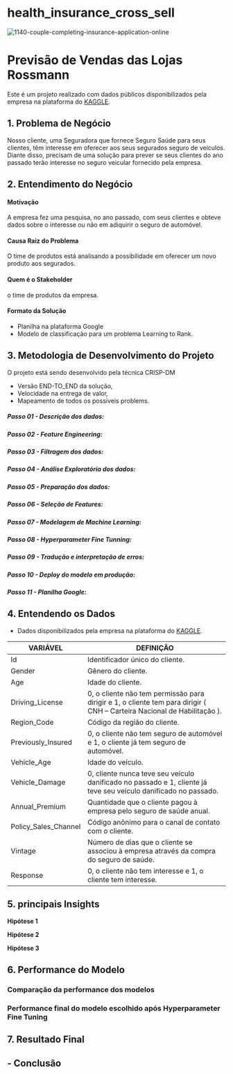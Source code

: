 # health_insurance_cross_sell
![1140-couple-completing-insurance-application-online](https://user-images.githubusercontent.com/98356094/157327525-535220d8-4d37-4ba2-88f6-604e6ada1736.jpeg)


# Previsão de Vendas das Lojas Rossmann


Este é um projeto realizado com dados públicos disponibilizados pela empresa na plataforma do [KAGGLE](https://www.kaggle.com/anmolkumar/health-insurance-cross-sell-prediction).


## 1. Problema de Negócio
Nosso cliente, uma Seguradora que fornece Seguro Saúde para seus clientes, têm interesse em oferecer aos seus segurados seguro de veículos. Diante disso, precisam de uma solução para prever se seus clientes do ano passado terão interesse no seguro veicular fornecido pela empresa.

## 2. Entendimento do Negócio
#### Motivação
A empresa fez uma pesquisa, no ano passado, com seus clientes e obteve dados sobre o interesse ou não em adiquirir o seguro de automóvel.

#### Causa Raiz do Problema
O time de produtos está analisando a possibilidade em oferecer um novo produto aos segurados.

#### Quem é o Stakeholder
o time de produtos da empresa.


#### Formato da Solução
* Planilha na plataforma Google
* Modelo de classificação para um problema Learning to Rank.
 
 
## 3. Metodologia de Desenvolvimento do Projeto
 O projeto está sendo desenvolvido pela técnica CRISP-DM
 * Versão END-TO_END da solução,
 * Velocidade na entrega de valor,
 * Mapeamento de todos os possíveis problems.


##### Passo 01 - Descrição dos dados:


##### Passo 02 - Feature Engineering:


##### Passo 03 - Filtragem dos dados:


##### Passo 04 - Análise Exploratória dos dados:


##### Passo 05 - Preparação dos dados:


##### Passo 06 - Seleção de Features:


##### Passo 07 - Modelagem de Machine Learning:


##### Passo 08 - Hyperparameter Fine Tunning:


##### Passo 09 - Tradução e interpretação de erros:


##### Passo 10 - Deploy do modelo em produção:


##### Passo 11 - Planilha Google:


## 4. Entendendo os Dados
* Dados disponibilizados pela empresa na plataforma do [KAGGLE](https://www.kaggle.com/anmolkumar/health-insurance-cross-sell-prediction).

| VARIÁVEL  |  DEFINIÇÃO  |
| ------------------- | ------------------- |
|  Id	 |  Identificador único do cliente.|
|  Gender |  Gênero do cliente.|
|Age	| Idade do cliente.|
|Driving_License	| 0, o cliente não tem permissão para dirigir e 1, o cliente tem para dirigir ( CNH – Carteira Nacional de Habilitação ).|
|Region_Code | Código da região do cliente.|
|Previously_Insured | 0, o cliente não tem seguro de automóvel e 1, o cliente já tem seguro de automóvel.|
|Vehicle_Age | Idade do veículo.|
|Vehicle_Damage | 0, cliente nunca teve seu veículo danificado no passado e 1, cliente já teve seu veículo danificado no passado.|
|Annual_Premium | Quantidade que o cliente pagou à empresa pelo seguro de saúde anual.|
|Policy_Sales_Channel | Código anônimo para o canal de contato com o cliente.|
|Vintage | Número de dias que o cliente se associou à empresa através da compra do seguro de saúde.|
|Response | 0, o cliente não tem interesse e 1, o cliente tem interesse.|


## 5. principais Insights

**Hipótese 1**


**Hipótese 2**


**Hipótese 3**


## 6. Performance do Modelo


### Comparação da performance dos modelos


### Performance final do modelo escolhido após Hyperparameter Fine Tuning


## 7. Resultado Final


## - Conclusão

